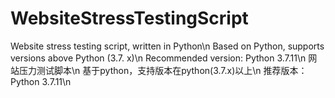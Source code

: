 # WebsiteStressTestingScript
Website stress testing script, written in Python\n
Based on Python, supports versions above Python (3.7. x)\n
Recommended version: Python 3.7.11\n
网站压力测试脚本\n
基于python，支持版本在python(3.7.x)以上\n
推荐版本：Python 3.7.11\n
